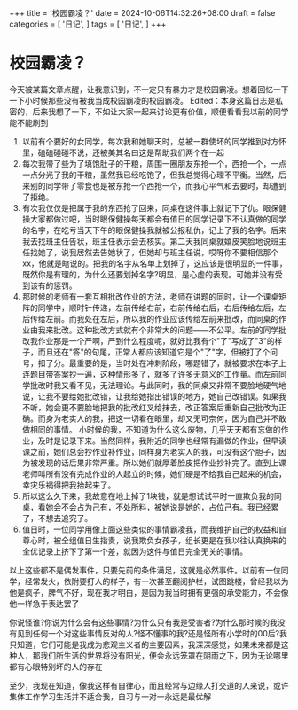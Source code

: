+++
title = '校园霸凌？'
date = 2024-10-06T14:32:26+08:00
draft = false
categories = [
    '日记',
]
tags = [
    '日记',
]
+++

# 校园霸凌？
今天被某篇文章点醒，让我意识到，不一定只有暴力才是校园霸凌。想着回忆一下一下小时候那些没有被我当成校园霸凌的校园霸凌。
Edited：本身这篇日志是私密的，后来我想了一下，不如让大家一起来讨论更有价值，顺便看看我以前的同学能不能刷到

1. 以前有个要好的女同学，每次我和她聊天时，总被一群使坏的同学推到对方怀里，磕磕碰碰不说，还被美其名曰这是帮助我们两个在一起
2. 每次我带了些为了填饱肚子的干粮，周围一圈朋友东抢一个，西抢一个，一点一点分光了我的干粮，虽然我已经吃饱了，但我总觉得心理不平衡。当然，后来别的同学带了零食也是被东抢一个西抢一个，而我心平气和去要时，却遭到了拒绝。
3. 有次我仅仅是把属于我的东西抢了回来，同桌在这件事上就记下了仇。眼保健操大家都做过吧，当时眼保健操每天都会有值日的同学记录下不认真做的同学的名字，在吃亏当天下午的眼保健操我就被公报私仇，记上了我的名字。后来我去找班主任告状，班主任表示会去核实。第二天我同桌就嬉皮笑脸地说班主任找她了，说我居然去告她状了，但她却与班主任说，哎呀你不要相信那个xx，他就是瞎说的。把我的名字从名单上划掉了，这应该是很明显的一件事，既然你是有理的，为什么还要划掉名字?明显，是心虚的表现。可她并没有受到该有的惩罚。
4. 那时候的老师有一套互相批改作业的方法，老师在讲题的同时，让一个课桌矩阵的同学中，顺时针传递，左前传给右前，右前传给右后，右后传给左后，左后传给左前。而我处在左后，所以我的作业应该传给左前来批改，而同桌的作业由我来批改。这种批改方式就有个非常大的问题——不公平。左前的同学批改我作业那是一个严啊，严到什么程度呢，就好比我有个"了"写成了"3"的样子，而且还在"答"的句尾，正常人都应该知道它是个"了"字，但被打了个问号，扣了分。最重要的是，当时处在冲刺阶段，哪题错了，就被要求在本子上连题目带答案抄一遍，这种情形多了，就多了许多无意义的工作量。而左前同学批改时我又看不见，无法理论。与此同时，我的同桌又非常不要脸地硬气地说，让我不要给她批改错，让我给她指出错误的地方，她自己改错误。如果我不听，她会更不要脸地把我的批改红叉给抹去，改正答案后重新自己批改为正确。而身为老实人的我，把这一切看在眼里，却又无可奈何，因为自己并不敢做相同的事情。
小时候的我，不知道为什么这么废物，几乎天天都有忘做的作业，及时是记录下来。当然同样，我附近的同学也经常有漏做的作业，但早读课之前，她们总会抄作业补作业，同样身为老实人的我，可没有这个胆子，因为被发现的话后果非常严重。所以她们就厚着脸皮把作业抄补完了。直到上课老师叫所有没有完成作业的人起立的时候，她们硬是不给我自己起来的机会，幸灾乐祸得把我抬起来了。
5. 所以这么久下来，我故意在地上掉了1块钱，就是想试试平时一直欺负我的同桌，看她会不会占为己有，不处所料，被她说是她的，占位己有。我已经累了，不想去追究了。
6. 值日时，一位同学用像上面这些类似的事情霸凌我，而我维护自己的权益和自尊心时，被全组值日生指责，说我欺负女孩子，组长更是在我以往认真换来的全优记录上挤下了第一个差，就因为这件与值日完全无关的事情。

以上这些都不是偶发事件，只要先前的条件满足，这就是必然事件。以前有一位同学，经常发火，依附要打人的样子，有一次甚至翻阅护栏，试图跳楼，曾经我以为他是疯子，脾气不好，现在我才明白，是因为我当时拥有更强的承受能力，不会像他一样急于表达罢了

你说怪谁?你说为什么会有这些事情?为什么只有我是受害者?为什么那时候的我没有见到任何一个对这些事情反对的人?怪不懂事的我?还是怪所有小学时的00后?我只知道，它们可能是我成为悲观主义者的主要因素，我深深感觉，如果未来都是这种人，那我们所生活的世界将没有阳光，便会永远笼罩在阴雨之下，因为无论哪里都有心眼特别坏的人的存在

至少，我现在知道，像我这样有自律心，而且经常与边缘人打交道的人来说，或许集体工作学习生活并不适合我，自习与一对一永远是最优解